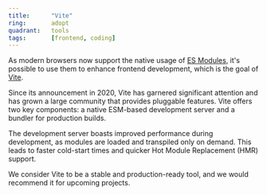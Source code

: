 ```yaml
---
title:      "Vite"
ring:       adopt
quadrant:   tools
tags:       [frontend, coding]
---
```


As modern browsers now support the native usage of [ES Modules](https://developer.mozilla.org/en-US/docs/Web/JavaScript/Guide/Modules), it's possible to use them to enhance frontend development, which is the goal of [Vite](https://vitejs.dev/guide/why.html).

Since its announcement in 2020, Vite has garnered significant attention and has grown a large community that provides pluggable features. Vite offers two key components: a native ESM-based development server and a bundler for production builds.

The development server boasts improved performance during development, as modules are loaded and transpiled only on demand. This leads to faster cold-start times and quicker Hot Module Replacement (HMR) support.

We consider Vite to be a stable and production-ready tool, and we would recommend it for upcoming projects.
